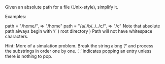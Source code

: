 Given an absolute path for a file (Unix-style), simplify it.

Examples:

path = "/home/", => "/home"
path = "/a/./b/../../c/", => "/c"
Note that absolute path always begin with ‘/’ ( root directory )
Path will not have whitespace characters.

Hint:
More of a simulation problem. 
Break the string along ‘/’ and process the substrings in order one by one. ‘..’ indicates popping an entry unless there is nothing to pop.
